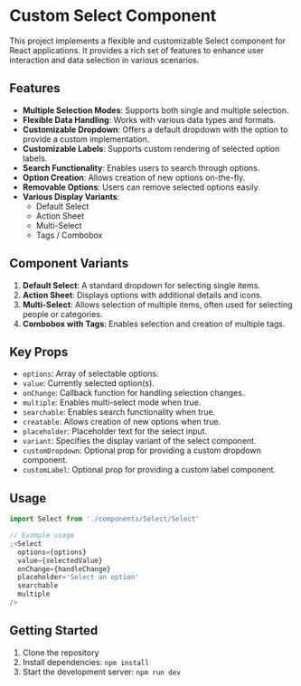 # Custom Select Component

This project implements a flexible and customizable Select component for React applications. It provides a rich set of features to enhance user interaction and data selection in various scenarios.

## Features

- **Multiple Selection Modes**: Supports both single and multiple selection.
- **Flexible Data Handling**: Works with various data types and formats.
- **Customizable Dropdown**: Offers a default dropdown with the option to provide a custom implementation.
- **Customizable Labels**: Supports custom rendering of selected option labels.
- **Search Functionality**: Enables users to search through options.
- **Option Creation**: Allows creation of new options on-the-fly.
- **Removable Options**: Users can remove selected options easily.
- **Various Display Variants**:
  - Default Select
  - Action Sheet
  - Multi-Select
  - Tags / Combobox

## Component Variants

1. **Default Select**: A standard dropdown for selecting single items.
2. **Action Sheet**: Displays options with additional details and icons.
3. **Multi-Select**: Allows selection of multiple items, often used for selecting people or categories.
4. **Combobox with Tags**: Enables selection and creation of multiple tags.

## Key Props

- `options`: Array of selectable options.
- `value`: Currently selected option(s).
- `onChange`: Callback function for handling selection changes.
- `multiple`: Enables multi-select mode when true.
- `searchable`: Enables search functionality when true.
- `creatable`: Allows creation of new options when true.
- `placeholder`: Placeholder text for the select input.
- `variant`: Specifies the display variant of the select component.
- `customDropdown`: Optional prop for providing a custom dropdown component.
- `customLabel`: Optional prop for providing a custom label component.

## Usage

```jsx
import Select from './components/Select/Select'

// Example usage
;<Select
  options={options}
  value={selectedValue}
  onChange={handleChange}
  placeholder='Select an option'
  searchable
  multiple
/>
```

## Getting Started

1. Clone the repository
2. Install dependencies: `npm install`
3. Start the development server: `npm run dev`